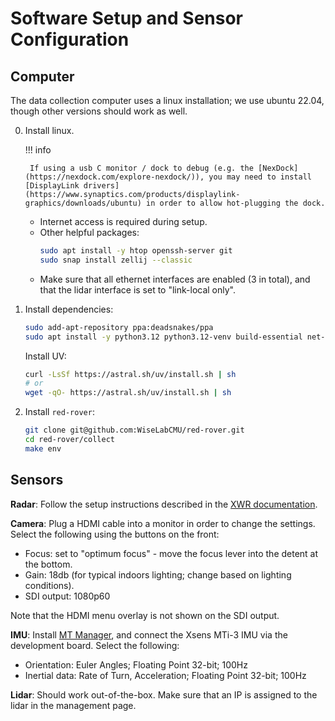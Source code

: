 # Software Setup and Sensor Configuration

## Computer

The data collection computer uses a linux installation; we use ubuntu 22.04, though other versions should work as well.

0. Install linux.

    !!! info

        If using a usb C monitor / dock to debug (e.g. the [NexDock](https://nexdock.com/explore-nexdock/)), you may need to install [DisplayLink drivers](https://www.synaptics.com/products/displaylink-graphics/downloads/ubuntu) in order to allow hot-plugging the dock.

    - Internet access is required during setup.
    - Other helpful packages:
        ```sh
        sudo apt install -y htop openssh-server git
        sudo snap install zellij --classic
        ```
    - Make sure that all ethernet interfaces are enabled (3 in total), and that the lidar interface is set to "link-local only".

1. Install dependencies:
    ```sh
    sudo add-apt-repository ppa:deadsnakes/ppa
    sudo apt install -y python3.12 python3.12-venv build-essential net-tools
    ```

    Install UV:
    ```sh
    curl -LsSf https://astral.sh/uv/install.sh | sh
    # or
    wget -qO- https://astral.sh/uv/install.sh | sh
    ```

2. Install `red-rover`:
    ```sh
    git clone git@github.com:WiseLabCMU/red-rover.git
    cd red-rover/collect
    make env
    ```

## Sensors

**Radar**: Follow the setup instructions described in the [XWR documentation](https://wiselabcmu.github.io/xwr/setup/#awr1843boost).

**Camera**: Plug a HDMI cable into a monitor in order to change the settings. Select the following using the buttons on the front:

- Focus: set to "optimum focus" - move the focus lever into the detent at the bottom.
- Gain: 18db (for typical indoors lighting; change based on lighting conditions).
- SDI output: 1080p60

Note that the HDMI menu overlay is not shown on the SDI output.

**IMU**: Install [MT Manager](https://www.movella.com/support/software-documentation), and connect the Xsens MTi-3 IMU via the development board. Select the following:

- Orientation: Euler Angles; Floating Point 32-bit; 100Hz
- Inertial data: Rate of Turn, Acceleration; Floating Point 32-bit; 100Hz

**Lidar**: Should work out-of-the-box. Make sure that an IP is assigned to the lidar in the management page.
